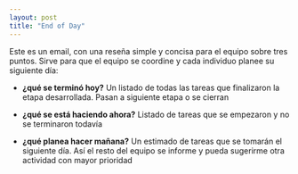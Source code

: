 ```yaml
---
layout: post
title: "End of Day"
---
```


Este es un email, con una reseña simple y concisa para el equipo sobre<!--more--> tres puntos. Sirve para que el equipo se coordine y cada individuo planee su siguiente día:

- **¿qué se terminó hoy?** Un listado de todas las tareas que finalizaron la etapa desarrollada. Pasan a siguiente etapa o se cierran

- **¿qué se está haciendo ahora?** Listado de tareas que se empezaron y no se terminaron todavía

- **¿qué planea hacer mañana?** Un estimado de tareas que se tomarán el siguiente día. Así el resto del equipo se informe y pueda sugerirme otra actividad con mayor prioridad
